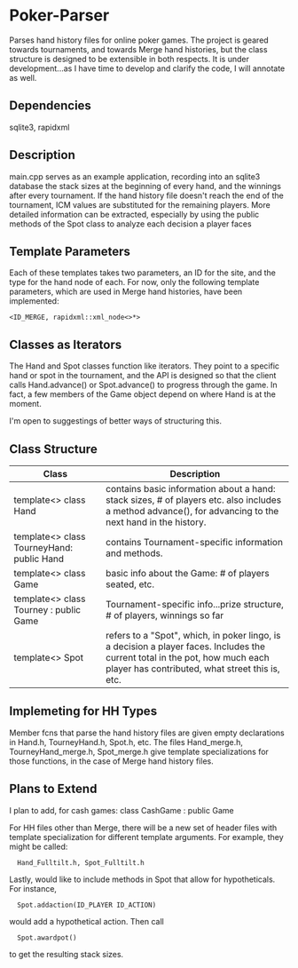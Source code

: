 Poker-Parser
============

Parses hand history files for online poker games.  The project is geared towards tournaments, and towards Merge hand histories, but the class structure is designed to be extensible in both respects.
It is under development...as I have time to develop and clarify the code, I will annotate as well.

Dependencies
-----------

sqlite3, rapidxml


Description
-----------

main.cpp serves as an example application, recording into an sqlite3 database the stack sizes at the beginning of every hand, and the winnings after every tournament.  If the hand history file doesn't reach the end of the tournament, ICM values are substituted for the remaining players.  More detailed information can be extracted, especially by using the public methods of the Spot class to analyze each decision a player faces

Template Parameters
-------------------

Each of these templates takes two parameters, an ID for the site, and the type for the hand node of each.  For now, only the following template parameters, which are used in Merge hand histories, have been implemented:

```
<ID_MERGE, rapidxml::xml_node<>*>
```

Classes as Iterators
--------------------

The Hand and Spot classes function like iterators.  They point to a specific hand or spot in the tournament, and the API is designed so that the client calls Hand.advance() or Spot.advance() to progress through the game.  In fact, a few members of the Game object depend on where Hand is at the moment.

I'm open to suggestings of better ways of structuring this.

    
Class Structure
---------------
 
| Class | Description |
| ------ | ---------- |
| template<> class Hand | contains basic information about a hand: stack sizes, # of players etc.  also includes a method advance(), for advancing to the next hand in the history. | 
| template<> class TourneyHand: public Hand | contains Tournament-specific information and methods. |
| template<> class Game | basic info about the Game: # of players seated, etc. |
| template<> class Tourney : public Game | Tournament-specific info...prize structure, # of players, winnings so far |
| template<> Spot | refers to a "Spot", which, in poker lingo, is a decision a player faces.  Includes the current total in the pot, how much each player has contributed, what street this is, etc. |
                                  
                                  
Implemeting for HH Types
------------------------

Member fcns that parse the hand history files are given empty declarations in Hand.h, TourneyHand.h, Spot.h, etc.
The files Hand_merge.h, TourneyHand_merge.h, Spot_merge.h give template specializations for those functions, in the case of Merge hand history files.


Plans to Extend
---------------

I plan to add, for cash games:
  class CashGame : public Game
  
For HH files other than Merge, there will be a new set of header files with template specialization for different template arguments.  For example, they might be called:
```
  Hand_Fulltilt.h, Spot_Fulltilt.h
```  
 
Lastly, would like to include methods in Spot that allow for hypotheticals.  For instance,

```
  Spot.addaction(ID_PLAYER ID_ACTION)
```

would add a hypothetical action.  Then call

```
  Spot.awardpot()
```

to get the resulting stack sizes.  






                                  










